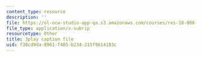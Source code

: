 ```yaml
---
content_type: resource
description: ''
file: https://ol-ocw-studio-app-qa.s3.amazonaws.com/courses/res-18-008-calculus-revisited-complex-variables-differential-equations-and-linear-algebra-fall-2011/f38cd9da8961f405b234215f9614183c_gpZu5N1FFq0.srt
file_type: application/x-subrip
resourcetype: Other
title: 3play caption file
uid: f38cd9da-8961-f405-b234-215f9614183c
---
```


